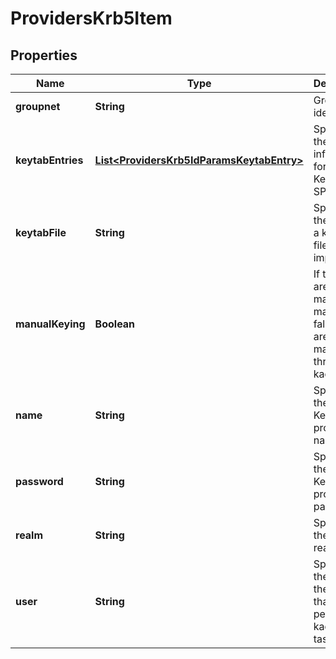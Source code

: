 
# ProvidersKrb5Item

## Properties
Name | Type | Description | Notes
------------ | ------------- | ------------- | -------------
**groupnet** | **String** | Groupnet identifier. |  [optional]
**keytabEntries** | [**List&lt;ProvidersKrb5IdParamsKeytabEntry&gt;**](ProvidersKrb5IdParamsKeytabEntry.md) | Specifies the key information for the Kerberos SPN. |  [optional]
**keytabFile** | **String** | Specifies the path to a keytab file to import. |  [optional]
**manualKeying** | **Boolean** | If true, keys are managed manually. If false, keys are managed through kadmin. |  [optional]
**name** | **String** | Specifies the Kerberos provider name. |  [optional]
**password** | **String** | Specifies the Kerberos provider password. |  [optional]
**realm** | **String** | Specifies the name of realm. | 
**user** | **String** | Specifies the name of the user that performs kadmin tasks. |  [optional]



